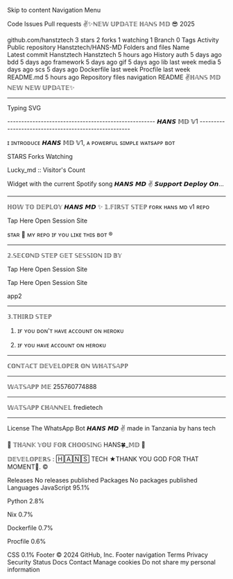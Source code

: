 Skip to content
Navigation Menu

Code
Issues
Pull requests
✌️✨ℕ𝔼𝕎 𝕌ℙ𝔻𝔸𝕋𝔼 ℍ𝔸ℕ𝕊 𝕄𝔻 😎 2025

github.com/hanstztech
 3 stars
 2 forks
 1 watching
 1 Branch
 0 Tags
 Activity
Public repository
Hanstztech/HANS-MD
Folders and files
Name	
Latest commit
Hanstztech
Hanstztech
5 hours ago
History
auth
5 days ago
bdd
5 days ago
framework
5 days ago
gif
5 days ago
lib
last week
media
5 days ago
scs
5 days ago
Dockerfile
last week
Procfile
last week
README.md
5 hours ago
Repository files navigation
README
✌️ℍ𝔸ℕ𝕊 𝕄𝔻 ℕ𝔼𝕎 ℕ𝔼𝕎 𝕌ℙ𝔻𝔸𝕋𝔼✨

-----------------------------------------------------

Typing SVG

----------------------------------------------------- 𝙃𝘼𝙉𝙎 𝕄𝔻 𝕍1 -----------------------------------------------------

ɪ ɪɴᴛʀᴏᴅᴜᴄᴇ 𝙃𝘼𝙉𝙎 𝕄𝔻 𝕍1, ᴀ ᴘᴏᴡᴇʀғᴜʟ sɪᴍᴘʟᴇ ᴡᴀᴛsᴀᴘᴘ ʙᴏᴛ

STARS Forks Watching

Lucky_md :: Visitor's Count

Widget with the current Spotify song
𝙃𝘼𝙉𝙎 𝙈𝘿 ✌️ 𝙎𝙪𝙥𝙥𝙤𝙧𝙩 𝘿𝙚𝙥𝙡𝙤𝙮 𝙊𝙣...



----------------------------------------------------- -----------------------------------------------------

ℍ𝕆𝕎 𝕋𝕆 𝔻𝔼ℙ𝕃𝕆𝕐 𝙃𝘼𝙉𝙎 𝙈𝘿 ✨
𝟙.𝔽𝕀ℝ𝕊𝕋 𝕊𝕋𝔼ℙ
ғᴏʀᴋ ʜᴀɴs ᴍᴅ ᴠ1 ʀᴇᴘᴏ

Tap Here Open Session Site

sᴛᴀʀ 🌟 ᴍʏ ʀᴇᴘᴏ ɪғ ʏᴏᴜ ʟɪᴋᴇ ᴛʜɪs ʙᴏᴛ ®️

-----------------------------------------------------

𝟚.𝕊𝔼ℂ𝕆ℕ𝔻 𝕊𝕋𝔼ℙ
𝔾𝔼𝕋 𝕊𝔼𝕊𝕊𝕀𝕆ℕ 𝕀𝔻 𝔹𝕐

Tap Here Open Session Site

Tap Here Open Session Site

app2
----------------------------------------------------- ----------------------------------------------------- -----------------------------------------------------

𝟛.𝕋ℍ𝕀ℝ𝔻 𝕊𝕋𝔼ℙ
1. ɪғ ʏᴏᴜ ᴅᴏɴ'ᴛ ʜᴀᴠᴇ ᴀᴄᴄᴏᴜɴᴛ ᴏɴ ʜᴇʀᴏᴋᴜ


2. ɪғ ʏᴏᴜ ʜᴀᴠᴇ ᴀᴄᴄᴏᴜɴᴛ ᴏɴ ʜᴇʀᴏᴋᴜ



-----------------------------------------------------

ℂ𝕆ℕ𝕋𝔸ℂ𝕋 𝔻𝔼𝕍𝔼𝕃𝕆ℙ𝔼ℝ 𝕆ℕ 𝕎ℍ𝔸𝕋𝕊𝔸ℙℙ

-----------------------------------------------------

𝕎𝔸𝕋𝕊𝔸ℙℙ 𝕄𝔼 255760774888

-----------------------------------------------------

𝕎𝔸𝕋𝕊𝔸ℙℙ ℂℍ𝔸ℕℕ𝔼𝕃 fredietech

-----------------------------------------------------

License
The WhatsApp Bot 𝙃𝘼𝙉𝙎 𝙈𝘿 ✌️ made in Tanzania by hans tech

🌟 𝕋ℍ𝔸ℕ𝕂 𝕐𝕆𝕌 𝔽𝕆ℝ ℂℍ𝕆𝕆𝕊𝕀ℕ𝔾 HANS🍀_𝕄𝔻 🌟

𝔻𝔼𝕍𝔼𝕃𝕆ℙ𝔼ℝ𝕊 :
🄷🄰🄽🅂 TECH
★THANK YOU GOD FOR THAT MOMENT🙏. ©

Releases
No releases published
Packages
No packages published
Languages
JavaScript
95.1%
 
Python
2.8%
 
Nix
0.7%
 
Dockerfile
0.7%
 
Procfile
0.6%
 
CSS
0.1%
Footer
© 2024 GitHub, Inc.
Footer navigation
Terms
Privacy
Security
Status
Docs
Contact
Manage cookies
Do not share my personal information
